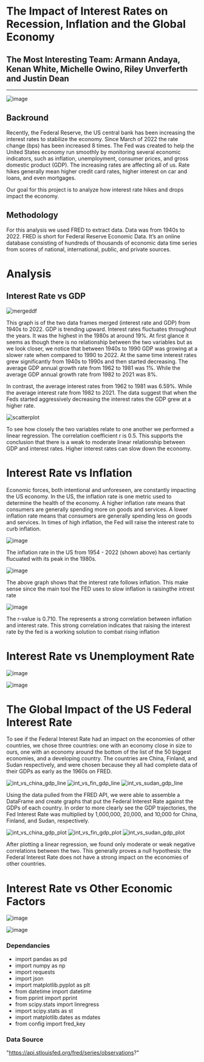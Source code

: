 # The Impact of Interest Rates on Recession, Inflation and the Global Economy
## The Most Interesting Team: Armann Andaya, Kenan White, Michelle Owino, Riley Unverferth and Justin Dean
______________________________________________________________________________________________________________________
![image](https://user-images.githubusercontent.com/119831680/217723305-0bce79b8-4c06-4c5f-9a0e-2298e6ecbbb3.png)

## Backround
Recently, the Federal Reserve, the US central bank has been increasing the interest rates to stabilize the economy. Since March of 2022 the rate change (bps) has been increased 8 times. The Fed was created to help the United States economy run smoothly by monitoring several economic indicators, such as inflation, unemployment, consumer prices, and gross domestic product (GDP). The increasing rates are affecting all of us. Rate hikes generally mean higher credit card rates, higher interest on car and loans, and even mortgages. 

Our goal for this project is to analyze how interest rate hikes and drops impact the economy. 

## Methodology
For this analysis we used FRED to extract data. Data was from 1940s to 2022.  FRED is short for Federal Reserve Economic Data. It’s an online database consisting of hundreds of thousands of economic data time series from scores of national, international, public, and private sources. 

# Analysis
## Interest Rate vs GDP
![mergeddf](https://user-images.githubusercontent.com/119654958/217726303-d9fefcf9-6e04-46d4-866a-bcfdce5efebe.png)

This graph is of the two data frames merged (interest rate and GDP) from 1940s to 2022. GDP is trending upward. Interest rates fluctuates throughout the years. It was the highest in the 1980s at around 19%. At first glance it seems as though there is no relationship between the two variables but as we look closer, we notice that between 1940s to 1990 GDP was growing at a slower rate when compared to 1990 to 2022. At the same time interest rates grew significantly from 1940s to 1990s and then started decreasing. The average GDP annual growth rate from 1962 to 1981 was 1%. While the average GDP annual growth rate from 1982 to 2021 was 8%. 

In contrast, the average interest rates from 1962 to 1981 was 6.59%. While the average interest rate from 1982 to 2021.  The data suggest that when the Feds started aggressively decreasing the interest rates the GDP grew at a higher rate.  

![scatterplot](https://user-images.githubusercontent.com/119654958/217726395-5d3bddaa-1bec-41c5-8798-d7959b0dd0c1.png)

To see how closely the two variables relate to one another we performed a linear regression. The correlation coefficient r is 0.5. This supports the conclusion that there is a weak to moderate linear relationship between GDP and interest rates. Higher interest rates can slow down the economy.

# Interest Rate vs Inflation
Economic forces, both intentional and unforeseen, are constantly impacting the US economy. In the US, the inflation rate is one metric used to determine the health of the economy. A higher inflation rate means that consumers are generally spending more on goods and services. A lower inflation rate means that consumers are generally spending less on goods and services. In times of high inflation, the Fed will raise the interest rate to curb inflation.

![image](https://user-images.githubusercontent.com/119831680/217729856-39dc72c1-241a-42e1-959f-bd72120f1788.png)

The inflation rate in the US from 1954 - 2022 (shown above) has certianly flucuated with its peak in the 1980s.

![image](https://user-images.githubusercontent.com/119831680/217730294-12943a91-8b7c-4a66-9063-75216189205c.png)

The above graph shows that the interest rate follows inflation. This make sense since the main tool the FED uses to slow inflation is raisingthe intrest rate

![image](https://user-images.githubusercontent.com/119831680/217731389-b5ed7629-f754-47b0-8021-0a0471e741a0.png)

The r-value is 0.710. The represents a strong correlation between inflation and interest rate. This strong correlation indicates that raising the interest rate by the fed is a working solution to combat rising inflation

# Interest Rate vs Unemployment Rate

 ![image](https://user-images.githubusercontent.com/119831680/217732920-9bcf2259-8227-43f1-b25b-fdc42f45cbcc.png)
 
 ![image](https://user-images.githubusercontent.com/119831680/217733063-a8ceb393-f6a6-48ae-9d71-a5986dfefb8d.png)
 
 # The Global Impact of the US Federal Interest Rate

To see if the Federal Interest Rate had an impact on the economies of other countries, we chose three countries: one with an economy close in size to ours, one with an economy around the bottom of the list of the 50 biggest economies, and a developing country. The countries are China, Finland, and Sudan respectively, and were chosen because they all had complete data of their GDPs as early as the 1960s on FRED. 

![int_vs_china_gdp_line](https://user-images.githubusercontent.com/117890937/217742813-293f7592-8471-42e0-a79d-33aace71f07a.svg)
![int_vs_fin_gdp_line](https://user-images.githubusercontent.com/117890937/217742826-4af2e044-d5c3-47ea-8917-3b4f6b479ac9.svg)
![int_vs_sudan_gdp_line](https://user-images.githubusercontent.com/117890937/217742851-cf24cb8b-1be2-4de8-a16a-84263256bc1f.svg)

Using the data pulled from the FRED API, we were able to assemble a DataFrame and create graphs that put the Federal Interest Rate against the GDPs of each country. In order to more clearly see the GDP trajectories, the Fed Interest Rate was multiplied by 1,000,000, 20,000, and 10,000 for China, Finland, and Sudan, respectively. 

![int_vs_china_gdp_plot](https://user-images.githubusercontent.com/117890937/217743578-831d7dff-d85a-42fe-af73-b72e88f4200f.svg)
![int_vs_fin_gdp_plot](https://user-images.githubusercontent.com/117890937/217743602-8896b55a-86bb-4b21-8747-8d0d2d77d241.svg)
![int_vs_sudan_gdp_plot](https://user-images.githubusercontent.com/117890937/217743618-a8392ebf-17d7-4757-b29c-4b0f866b4881.svg)

After plotting a linear regression, we found only moderate or weak negative correlations between the two. This generally proves a null hypothesis: the Federal Interest Rate does not have a strong impact on the economies of other countries.
 
 # Interest Rate vs Other Economic Factors
 
![image](https://user-images.githubusercontent.com/119831680/217733369-8a159e41-2438-4ab3-939f-ab33bd1f6f16.png)
 
![image](https://user-images.githubusercontent.com/119831680/217733551-68d3d67c-3395-493b-af97-123e04fb3e66.png)



### Dependancies 

- import pandas as pd
- import numpy as np
- import requests
- import json
- import matplotlib.pyplot as plt
- from datetime import datetime
- from pprint import pprint
- from scipy.stats import linregress
- import scipy.stats as st
- import matplotlib.dates as mdates
- from config import fred_key


### Data Source

"https://api.stlouisfed.org/fred/series/observations?"
